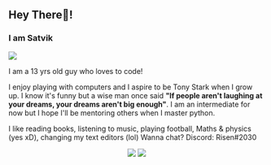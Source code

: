 

## Hey There👋!
### I am Satvik

![](https://komarev.com/ghpvc/?username=Risen54&label=PROFILE+VIEWS)

I am a 13 yrs old guy who loves to code!

I enjoy playing with computers and I aspire to be Tony Stark when I grow up. I know it's funny but a wise man once said **"If people aren't laughing at your dreams, your dreams aren't big enough"**. I am an intermediate for now but I hope I'll be mentoring others when I master python.

I like reading books, listening to music, playing football, Maths & physics (yes xD), changing my text editors (lol)
Wanna chat? Discord: Risen#2030

<div align="center">
  <img vertical-align="middle" src="https://github-readme-stats.vercel.app/api?username=Risen54&count_private=true&show_icon=true&theme=dracula">
  <img vertical-align="middle" src="https://github-profile-summary-cards.vercel.app/api/cards/profile-details?username=Risen54&theme=vue">
</div>
